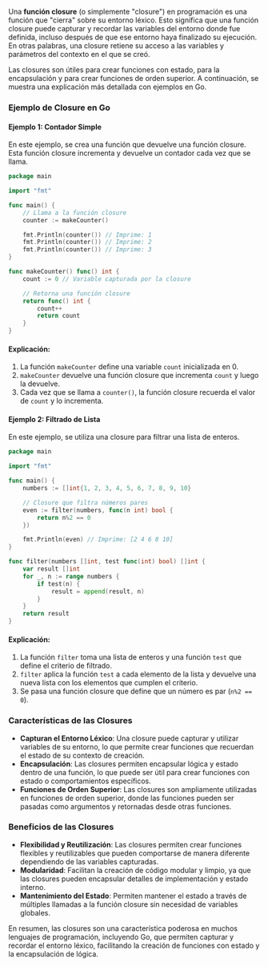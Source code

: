 Una **función closure** (o simplemente "closure") en programación es una función que "cierra" sobre su entorno léxico. Esto significa que una función closure puede capturar y recordar las variables del entorno donde fue definida, incluso después de que ese entorno haya finalizado su ejecución. En otras palabras, una closure retiene su acceso a las variables y parámetros del contexto en el que se creó.

Las closures son útiles para crear funciones con estado, para la encapsulación y para crear funciones de orden superior. A continuación, se muestra una explicación más detallada con ejemplos en Go.

### Ejemplo de Closure en Go

#### Ejemplo 1: Contador Simple

En este ejemplo, se crea una función que devuelve una función closure. Esta función closure incrementa y devuelve un contador cada vez que se llama.

```go
package main

import "fmt"

func main() {
    // Llama a la función closure
    counter := makeCounter()

    fmt.Println(counter()) // Imprime: 1
    fmt.Println(counter()) // Imprime: 2
    fmt.Println(counter()) // Imprime: 3
}

func makeCounter() func() int {
    count := 0 // Variable capturada por la closure

    // Retorna una función closure
    return func() int {
        count++
        return count
    }
}
```

#### Explicación:
1. La función `makeCounter` define una variable `count` inicializada en 0.
2. `makeCounter` devuelve una función closure que incrementa `count` y luego la devuelve.
3. Cada vez que se llama a `counter()`, la función closure recuerda el valor de `count` y lo incrementa.

#### Ejemplo 2: Filtrado de Lista

En este ejemplo, se utiliza una closure para filtrar una lista de enteros.

```go
package main

import "fmt"

func main() {
    numbers := []int{1, 2, 3, 4, 5, 6, 7, 8, 9, 10}

    // Closure que filtra números pares
    even := filter(numbers, func(n int) bool {
        return n%2 == 0
    })

    fmt.Println(even) // Imprime: [2 4 6 8 10]
}

func filter(numbers []int, test func(int) bool) []int {
    var result []int
    for _, n := range numbers {
        if test(n) {
            result = append(result, n)
        }
    }
    return result
}
```

#### Explicación:
1. La función `filter` toma una lista de enteros y una función `test` que define el criterio de filtrado.
2. `filter` aplica la función `test` a cada elemento de la lista y devuelve una nueva lista con los elementos que cumplen el criterio.
3. Se pasa una función closure que define que un número es par (`n%2 == 0`).

### Características de las Closures

- **Capturan el Entorno Léxico**: Una closure puede capturar y utilizar variables de su entorno, lo que permite crear funciones que recuerdan el estado de su contexto de creación.
- **Encapsulación**: Las closures permiten encapsular lógica y estado dentro de una función, lo que puede ser útil para crear funciones con estado o comportamientos específicos.
- **Funciones de Orden Superior**: Las closures son ampliamente utilizadas en funciones de orden superior, donde las funciones pueden ser pasadas como argumentos y retornadas desde otras funciones.

### Beneficios de las Closures

- **Flexibilidad y Reutilización**: Las closures permiten crear funciones flexibles y reutilizables que pueden comportarse de manera diferente dependiendo de las variables capturadas.
- **Modularidad**: Facilitan la creación de código modular y limpio, ya que las closures pueden encapsular detalles de implementación y estado interno.
- **Mantenimiento del Estado**: Permiten mantener el estado a través de múltiples llamadas a la función closure sin necesidad de variables globales.

En resumen, las closures son una característica poderosa en muchos lenguajes de programación, incluyendo Go, que permiten capturar y recordar el entorno léxico, facilitando la creación de funciones con estado y la encapsulación de lógica.